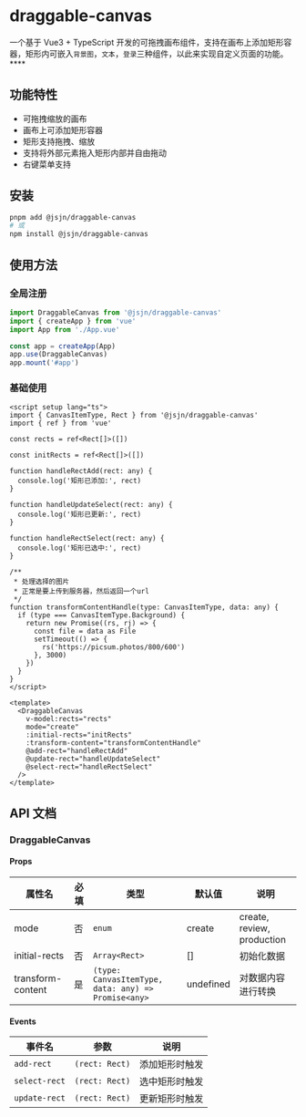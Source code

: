 # draggable-canvas

一个基于 Vue3 + TypeScript 开发的可拖拽画布组件，支持在画布上添加矩形容器，矩形内可嵌入`背景图`，`文本`，`登录`三种组件，以此来实现自定义页面的功能。****

## 功能特性

- 可拖拽缩放的画布
- 画布上可添加矩形容器
- 矩形支持拖拽、缩放
- 支持将外部元素拖入矩形内部并自由拖动
- 右键菜单支持

## 安装

```bash
pnpm add @jsjn/draggable-canvas
# 或
npm install @jsjn/draggable-canvas
```

## 使用方法

### 全局注册

```ts
import DraggableCanvas from '@jsjn/draggable-canvas'
import { createApp } from 'vue'
import App from './App.vue'

const app = createApp(App)
app.use(DraggableCanvas)
app.mount('#app')
```

### 基础使用

```vue
<script setup lang="ts">
import { CanvasItemType, Rect } from '@jsjn/draggable-canvas'
import { ref } from 'vue'

const rects = ref<Rect[]>([])

const initRects = ref<Rect[]>([])

function handleRectAdd(rect: any) {
  console.log('矩形已添加:', rect)
}

function handleUpdateSelect(rect: any) {
  console.log('矩形已更新:', rect)
}

function handleRectSelect(rect: any) {
  console.log('矩形已选中:', rect)
}

/**
 * 处理选择的图片
 * 正常是要上传到服务器，然后返回一个url
 */
function transformContentHandle(type: CanvasItemType, data: any) {
  if (type === CanvasItemType.Background) {
    return new Promise((rs, rj) => {
      const file = data as File
      setTimeout(() => {
        rs('https://picsum.photos/800/600')
      }, 3000)
    })
  }
}
</script>

<template>
  <DraggableCanvas
    v-model:rects="rects"
    mode="create"
    :initial-rects="initRects"
    :transform-content="transformContentHandle"
    @add-rect="handleRectAdd"
    @update-rect="handleUpdateSelect"
    @select-rect="handleRectSelect"
  />
</template>
```

## API 文档

### DraggableCanvas

#### Props

| 属性名 | 必填 | 类型 | 默认值 | 说明 |
|--------|------|--------|--------|------|
| mode | 否 | `enum` | create | create, review, production |
| initial-rects | 否 | `Array<Rect>` | [] | 初始化数据 |
| transform-content | 是 | `(type: CanvasItemType, data: any) => Promise<any>` | undefined | 对数据内容进行转换 |

#### Events

| 事件名 | 参数 | 说明 |
|--------|------|------|
| `add-rect` | `(rect: Rect)` | 添加矩形时触发 |
| `select-rect` | `(rect: Rect)` | 选中矩形时触发 |
| `update-rect` | `(rect: Rect)` | 更新矩形时触发 |
